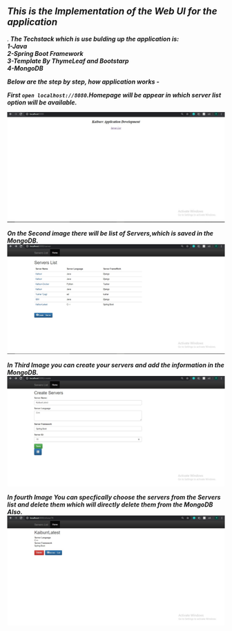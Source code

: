 <i><h2>This is the Implementation of the Web UI for the application</h2>.<b> The Techstack which is use bulding up the application is:<br>
 1-Java<br>
 2-Spring Boot Framework<br>
 3-Template By ThymeLeaf and Bootstarp<br>
 4-MongoDB<br>


Below are the step by step, how application works -

First <code>open localhost://8080</code>.Homepage will be appear in which server list option will be available.

![index](https://github.com/tyagi-tushar07/KaiburrTask4/blob/master/Task4/index.jpg)

On the Second image there will be list of Servers,which is saved in the MongoDB.
![image2](https://github.com/tyagi-tushar07/KaiburrTask4/blob/master/Task4/Servers%20List.jpg)

In Third Image you can create your servers and add the information in the MongoDB.
![image3](https://github.com/tyagi-tushar07/KaiburrTask4/blob/master/Task4/UI-Create.jpg)

In fourth Image You can specfically choose the servers from the Servers list and delete them which will directly delete them from the MongoDB Also.
![image4](https://github.com/tyagi-tushar07/KaiburrTask4/blob/master/Task4/Delete%20Server%20%26%20List.jpg)
 
</i>
